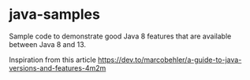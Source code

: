 # java-samples
Sample code to demonstrate good Java 8 features that are available between Java 8 and 13.

Inspiration from this article https://dev.to/marcobehler/a-guide-to-java-versions-and-features-4m2m
